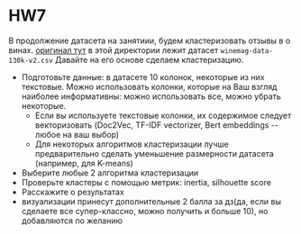 # HW7

В продолжение датасета на занятиии, будем кластеризовать отзывы в о винах. [оригинал тут](https://www.kaggle.com/datasets/zynicide/wine-reviews)
в этой директории лежит датасет ```winemag-data-130k-v2.csv```
Давайте на его основе сделаем кластеризацию. 

* Подготовьте данные: в датасете 10 колонок, некоторые из них текстовые. Можно использовать колонки, которые на Ваш взгляд наиболее информативны: можно  использовать все, можно убрать некоторые.
    * Если вы используете текстовые колонки, их содержимое следует векторизовать (Doc2Vec, TF-IDF vectorizer, Bert embeddings -- любое на ваш выбор)
    * Для некоторых алгоритмов кластеризации лучше предварительно сделать уменьшение размерности датасета (например,  для K-means)
* Выберите любые 2 алгоритма кластеризации
* Проверьте кластеры с помощью метрик: inertia, silhouette score 
* Расскажите о результатах 
* визуализации принесут дополнительные 2 балла за дз(да, если вы сделаете все супер-классно, можно получить и больше 10), но добавляются по желанию
